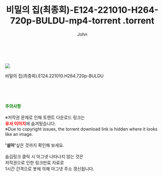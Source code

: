 ﻿---
layout: post
title:  "                   비밀의 집(최종회)-E124-221010-H264-720p-BULDU-mp4-torrent                .torrent"
author: John
categories: [ 드라마 ]
tags: [  ]
image: https://torrentrj57.com/uploadfile/full/be42b2b0f0158a19a558b98ea676e38b8c48b4cc.jpg 
description: "                   비밀의 집(최종회)-E124-221010-H264-720p-BULDU-mp4-torrent                 torrent 정보 공유"
toc: true
toc_sticky: true
---

<br>
<p><img src="https://torrentrj57.com/uploadfile/full/be42b2b0f0158a19a558b98ea676e38b8c48b4cc.jpg"/></p>
 비밀의 집(최종회).E124.221010.H264.720p-BULDU  
    
<br><br><br>
<p data-ke-size="size16"><b><span style="color: green;">주의사항</span></b><br /><br />※저작권 문제로 인해 토렌트 다운로드 링크는<br /><b><span style="color: red;">유사 이미지</span></b>에 숨겨뒀습니다.<br />※Due to copyright issues, the torrent download link is hidden where it looks like an image.<br /><br /><b>'설마'</b>싶은 것까지 확인해 보세요.<br /><br />숨김링크 클릭 시 마그넷 나타나지 않는 것은<br />저작권으로 인한 링크만료 자료로<br />1시간 간격으로 봇에 의해 마그넷 주소 갱신됩니다.</p>
